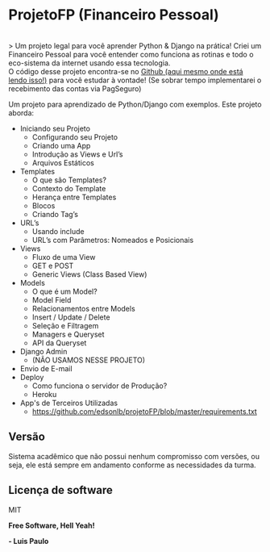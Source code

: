 ProjetoFP (Financeiro Pessoal)
=========
<br />
> Um projeto legal para você aprender Python & Django na prática! Criei um Financeiro Pessoal para você entender como funciona as rotinas e todo o eco-sistema da internet usando essa tecnologia. <br />O código desse projeto encontra-se no <a href="https://github.com/edsonlb/projetoFP" target="_blank">Github (aqui mesmo onde está lendo isso!)</a> para você estudar à vontade! (Se sobrar tempo implementarei o recebimento das contas via PagSeguro)


Um projeto para aprendizado de Python/Django com exemplos. Este projeto aborda:

  - Iniciando seu Projeto
    - Configurando seu Projeto
    - Criando uma App
    - Introdução as Views e Url’s
    - Arquivos Estáticos
  - Templates
    - O que são Templates?
    - Contexto do Template
    - Herança entre Templates
    - Blocos
    - Criando Tag’s
  - URL’s
    - Usando include
    - URL’s com Parâmetros: Nomeados e Posicionais
  - Views
    - Fluxo de uma View
    - GET e POST
    - Generic Views (Class Based View)
  - Models
    - O que é um Model?
    - Model Field
    - Relacionamentos entre Models
    - Insert / Update / Delete
    - Seleção e Filtragem
    - Managers e Queryset
    - API da Queryset
  - Django Admin
    - (NÃO USAMOS NESSE PROJETO)
  - Envio de E-mail
  - Deploy
    - Como funciona o servidor de Produção?
    - Heroku
  - App's de Terceiros Utilizadas
    - https://github.com/edsonlb/projetoFP/blob/master/requirements.txt

Versão
----

Sistema acadêmico que não possui nenhum compromisso com versões, ou seja, ele está sempre em andamento conforme as necessidades da turma.

Licença de software
----

MIT


**Free Software, Hell Yeah!**


**- Luis Paulo**
    